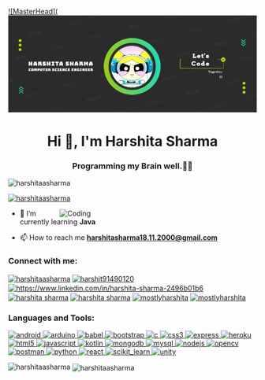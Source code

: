 [![MasterHead](![image](Capture.PNG)](https://harshitaasharma.github.io)
<h1 align="center">Hi 👋, I'm Harshita Sharma</h1>
<h3 align="center">Programming my Brain well.👩‍💻</h3>

<p align="left"> <img src="https://komarev.com/ghpvc/?username=harshitaasharma&label=Profile%20views&color=0e75b6&style=flat" alt="harshitaasharma" /> </p>

<p align="left"> <a href="https://github.com/ryo-ma/github-profile-trophy"><img src="https://github-profile-trophy.vercel.app/?username=harshitaasharma" alt="harshitaasharma" /></a> </p>
<img align="right" alt="Coding" width="400" src="https://media.giphy.com/media/L1R1tvI9svkIWwpVYr/giphy.gif">

- 🌱 I’m currently learning **Java**

- 📫 How to reach me **harshitasharma18.11.2000@gmail.com**

<h3 align="left">Connect with me:</h3>
<p align="left">
<a href="https://codepen.io/harshitaasharma" target="blank"><img align="center" src="https://cdn.jsdelivr.net/npm/simple-icons@3.0.1/icons/codepen.svg" alt="harshitaasharma" height="30" width="40" /></a>
<a href="https://twitter.com/harshit91490120" target="blank"><img align="center" src="https://cdn.jsdelivr.net/npm/simple-icons@3.0.1/icons/twitter.svg" alt="harshit91490120" height="30" width="40" /></a>
<a href="https://linkedin.com/in/https://www.linkedin.com/in/harshita-sharma-2496b01b6" target="blank"><img align="center" src="https://cdn.jsdelivr.net/npm/simple-icons@3.0.1/icons/linkedin.svg" alt="https://www.linkedin.com/in/harshita-sharma-2496b01b6" height="30" width="40" /></a>
<a href="https://codesandbox.com/harshita sharma" target="blank"><img align="center" src="https://cdn.jsdelivr.net/npm/simple-icons@3.0.1/icons/codesandbox.svg" alt="harshita sharma" height="30" width="40" /></a>
<a href="https://www.facebook.com/harshita.sharma.980967/" target="blank"><img align="center" src="https://cdn.jsdelivr.net/npm/simple-icons@3.0.1/icons/facebook.svg" alt="harshita sharma" height="30" width="40" /></a>
<a href="https://instagram.com/mostlyharshita" target="blank"><img align="center" src="https://cdn.jsdelivr.net/npm/simple-icons@3.0.1/icons/instagram.svg" alt="mostlyharshita" height="30" width="40" /></a>
<a href="https://www.codechef.com/users/mostlyharshita" target="blank"><img align="center" src="https://cdn.jsdelivr.net/npm/simple-icons@3.1.0/icons/codechef.svg" alt="mostlyharshita" height="30" width="40" /></a>
</p>

<h3 align="left">Languages and Tools:</h3>
<p align="left"> <a href="https://developer.android.com" target="_blank"> <img src="https://devicons.github.io/devicon/devicon.git/icons/android/android-original-wordmark.svg" alt="android" width="40" height="40"/> </a> <a href="https://www.arduino.cc/" target="_blank"> <img src="https://cdn.worldvectorlogo.com/logos/arduino-1.svg" alt="arduino" width="40" height="40"/> </a> <a href="https://babeljs.io/" target="_blank"> <img src="https://www.vectorlogo.zone/logos/babeljs/babeljs-icon.svg" alt="babel" width="40" height="40"/> </a> <a href="https://getbootstrap.com" target="_blank"> <img src="https://devicons.github.io/devicon/devicon.git/icons/bootstrap/bootstrap-plain.svg" alt="bootstrap" width="40" height="40"/> </a> <a href="https://www.cprogramming.com/" target="_blank"> <img src="https://devicons.github.io/devicon/devicon.git/icons/c/c-original.svg" alt="c" width="40" height="40"/> </a> <a href="https://www.w3schools.com/css/" target="_blank"> <img src="https://devicons.github.io/devicon/devicon.git/icons/css3/css3-original-wordmark.svg" alt="css3" width="40" height="40"/> </a> <a href="https://expressjs.com" target="_blank"> <img src="https://devicons.github.io/devicon/devicon.git/icons/express/express-original-wordmark.svg" alt="express" width="40" height="40"/> </a> <a href="https://heroku.com" target="_blank"> <img src="https://www.vectorlogo.zone/logos/heroku/heroku-icon.svg" alt="heroku" width="40" height="40"/> </a> <a href="https://www.w3.org/html/" target="_blank"> <img src="https://devicons.github.io/devicon/devicon.git/icons/html5/html5-original-wordmark.svg" alt="html5" width="40" height="40"/> </a> <a href="https://developer.mozilla.org/en-US/docs/Web/JavaScript" target="_blank"> <img src="https://devicons.github.io/devicon/devicon.git/icons/javascript/javascript-original.svg" alt="javascript" width="40" height="40"/> </a> <a href="https://kotlinlang.org" target="_blank"> <img src="https://www.vectorlogo.zone/logos/kotlinlang/kotlinlang-icon.svg" alt="kotlin" width="40" height="40"/> </a> <a href="https://www.mongodb.com/" target="_blank"> <img src="https://devicons.github.io/devicon/devicon.git/icons/mongodb/mongodb-original-wordmark.svg" alt="mongodb" width="40" height="40"/> </a> <a href="https://www.mysql.com/" target="_blank"> <img src="https://devicons.github.io/devicon/devicon.git/icons/mysql/mysql-original-wordmark.svg" alt="mysql" width="40" height="40"/> </a> <a href="https://nodejs.org" target="_blank"> <img src="https://devicons.github.io/devicon/devicon.git/icons/nodejs/nodejs-original-wordmark.svg" alt="nodejs" width="40" height="40"/> </a> <a href="https://opencv.org/" target="_blank"> <img src="https://www.vectorlogo.zone/logos/opencv/opencv-icon.svg" alt="opencv" width="40" height="40"/> </a> <a href="https://postman.com" target="_blank"> <img src="https://www.vectorlogo.zone/logos/getpostman/getpostman-icon.svg" alt="postman" width="40" height="40"/> </a> <a href="https://www.python.org" target="_blank"> <img src="https://devicons.github.io/devicon/devicon.git/icons/python/python-original.svg" alt="python" width="40" height="40"/> </a> <a href="https://reactjs.org/" target="_blank"> <img src="https://devicons.github.io/devicon/devicon.git/icons/react/react-original-wordmark.svg" alt="react" width="40" height="40"/> </a> <a href="https://scikit-learn.org/" target="_blank"> <img src="https://upload.wikimedia.org/wikipedia/commons/0/05/Scikit_learn_logo_small.svg" alt="scikit_learn" width="40" height="40"/> </a> <a href="https://unity.com/" target="_blank"> <img src="https://www.vectorlogo.zone/logos/unity3d/unity3d-icon.svg" alt="unity" width="40" height="40"/> </a> </p>

<p><img align="left" src="https://github-readme-stats.vercel.app/api/top-langs?username=harshitaasharma&show_icons=true&locale=en&layout=compact" alt="harshitaasharma" /></p>

<p>&nbsp;<img align="center" src="https://github-readme-stats.vercel.app/api?username=harshitaasharma&show_icons=true&locale=en" alt="harshitaasharma" /></p>

